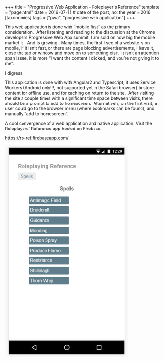 +++
title = "Progressive Web Application - Roleplayer's Reference"
template = "page.html"
date = 2016-07-14 # date of the post, not the 
year = 2016
[taxonomies]
tags = ["pwa", "progressive web application"]
+++

This web application is done with “mobile first” as the primary consideration.  After listening and
reading to the discussion at the Chrome developers Progressive Web App summit, I am sold on how big the mobile market
is.  And is growing.  Many times, the first I see of a website is on mobile, if it isn’t fast, or there are page
blocking advertisements, I leave it, close the tab or window and move on to something else.  It isn’t an attention span
issue, it is more “I want the content I clicked, and you’re not giving it to me”.

I digress.

This application is done with with Angular2 and Typescript, it uses Service Workers (Android only!!!, not
supported yet in the Safari browser) to store content for offline use, and for caching on return to the site.  After
visiting the site a couple times with a significant time space between visits, there should be a prompt to add to
homescreen.  Alternatively, on the first visit, a user could go to the browser menu (where bookmarks can be found), and
manually “add to homescreen”.

A cool convergence of a web application and native application. Visit the Roleplayers’ Reference app hosted on Firebase.

<a href="https://rp-ref.firebaseapp.com/" target="_blank">https://rp-ref.firebaseapp.com/</a>

![Screenshot of RP Ref Application](2016-07-14-rp-ref.jpg "Screenshot of RP Ref Application")
